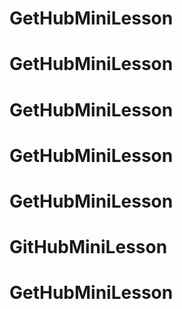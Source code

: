 # GetHubMiniLesson
# GetHubMiniLesson
# GetHubMiniLesson
# GetHubMiniLesson
# GetHubMiniLesson
# GitHubMiniLesson
# GetHubMiniLesson
